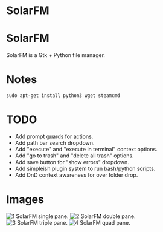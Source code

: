 # SolarFM

# SolarFM
SolarFM is a Gtk + Python file manager.

# Notes
```sudo apt-get install python3 wget steamcmd```

# TODO
<ul>
<li>Add prompt guards for actions.</li>
<li>Add path bar search dropdown.</li>
<li>Add "execute" and "execute in terminal" context options.</li>
<li>Add "go to trash" and "delete all trash" options.</li>
<li>Add save button for "show errors" dropdown.</li>
<li>Add simpleish plugin system to run bash/python scripts.</li>
<li>Add DnD context awareness for over folder drop.</li>
</ul>

# Images
![1 SolarFM single pane. ](images/pic1.png)
![2 SolarFM double pane. ](images/pic2.png)
![3 SolarFM triple pane. ](images/pic3.png)
![4 SolarFM quad pane. ](images/pic4.png)
